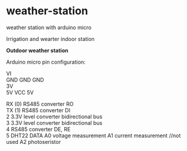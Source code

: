 # weather-station

weather station with arduino micro


Irrigation and wearter indoor station






<b>Outdoor weather station</b>


Arduino micro pin configuration:


VI                                              
GND     GND             GND                         
3V                                                  
5V      VCC             5V     

RX (0)  RS485 converter         RO                                                          
TX (1)  RS485 converter         DI                                                          
2       3.3V level converter    bidirectional bus                   
3       3.3V level converter    bidirectional bus           
4       RS485 converter         DE, RE                                          
5       DHT22                   DATA
A0                              voltage measurement 
A1                              current measurement //not used
A2                              photoseristor
